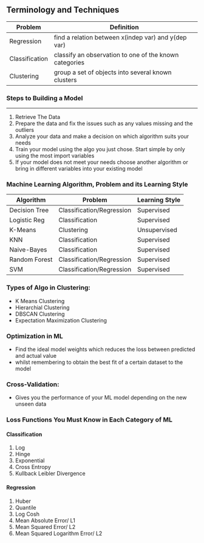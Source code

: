 ## Terminology and Techniques




|Problem                          |Definition                         
|-------------------------------|-----------------------------|
|Regression            |find a relation between x(indep var) and y(dep var)            |
|Classification          |classify an observation to one of the known categories         |
|Clustering| group a set of objects into several known clusters|


### Steps to Building a Model
---
1. Retrieve The Data
2. Prepare the data and fix the issues such as any values missing and the outliers
3. Analyze your data and make a decision on which algorithm suits your needs
4. Train your model using the algo you just chose. Start simple by only using the most import variables
5. If your model does not meet your needs choose another algorithm or bring in different variables into your existing model

### Machine Learning Algorithm, Problem and its Learning Style
|Algorithm                          |Problem | Learning Style|                  
|-------------------------------|-----------------------------|------------|
|Decision Tree| Classification/Regression |Supervised
|Logistic Reg|Classification|Supervised
|K-Means| Clustering |Unsupervised
|KNN| Classification|Supervised
|Naive-Bayes| Classification|Supervised
|Random Forest| Classification/Regression |Supervised
|SVM| Classification/Regression|Supervised


### Types of Algo in Clustering:
- K Means Clustering
- Hierarchial Clustering
- DBSCAN Clustering
- Expectation Maximization Clustering

### Optimization in ML

- Find the ideal model weights which reduces the loss between predicted and actual value
- whilst remembering to obtain the best fit of a certain dataset to the model  


### Cross-Validation:
- Gives you the performance of your ML model depending on the new unseen data

### Loss Functions You Must Know in Each Category of ML

#### Classification

1. Log
2. Hinge
3. Exponential
4. Cross Entropy
5. Kullback Leibler Divergence

#### Regression

1. Huber
2. Quantile
3. Log Cosh
4. Mean Absolute Error/ L1
5. Mean Squared Error/ L2
6. Mean Squared Logarithm Error/ L2
